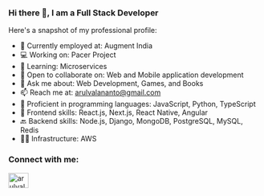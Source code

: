### Hi there 👋, I am a Full Stack Developer


Here's a snapshot of my professional profile:

- 🔭 Currently employed at: Augment India
- 💻 Working on: Pacer Project
- 🌱 Learning: Microservices
- 👯 Open to collaborate on: Web and Mobile application development
- 💬 Ask me about: Web Development, Games, and Books
- 📫 Reach me at: arulvalananto@gmail.com
- 🤖 Proficient in programming languages: JavaScript, Python, TypeScript
- 🚀 Frontend skills: React.js, Next.js, React Native, Angular
- 🔙 Backend skills: Node.js, Django, MongoDB, PostgreSQL, MySQL, Redis
- 👨‍💻 Infrastructure: AWS

<h3 align="left">Connect with me:</h3>
<p align="left">
<a href="https://medium.com/@arulvalananto" target="_blank"><img align="center" src="https://raw.githubusercontent.com/rahuldkjain/github-profile-readme-generator/master/src/images/icons/Social/medium.svg" alt="arulvalananto" height="30" width="40" /></a>
</p>
